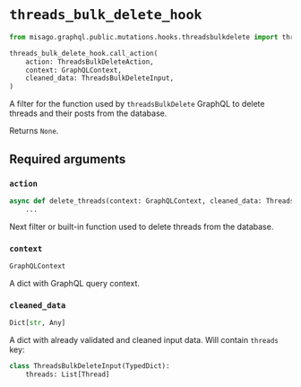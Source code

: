 # `threads_bulk_delete_hook`

```python
from misago.graphql.public.mutations.hooks.threadsbulkdelete import threads_bulk_delete_hook

threads_bulk_delete_hook.call_action(
    action: ThreadsBulkDeleteAction,
    context: GraphQLContext,
    cleaned_data: ThreadsBulkDeleteInput,
)
```

A filter for the function used by `threadsBulkDelete` GraphQL to delete threads and their posts from the database.

Returns `None`.


## Required arguments

### `action`

```python
async def delete_threads(context: GraphQLContext, cleaned_data: ThreadsBulkDeleteInput):
    ...
```

Next filter or built-in function used to delete threads from the database.


### `context`

```python
GraphQLContext
```

A dict with GraphQL query context.


### `cleaned_data`

```python
Dict[str, Any]
```

A dict with already validated and cleaned input data. Will contain `threads` key:

```python
class ThreadsBulkDeleteInput(TypedDict):
    threads: List[Thread]
```